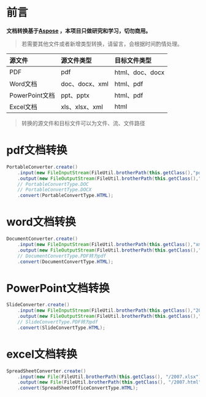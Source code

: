 # 前言

**文档转换基于[Aspose](https://www.aspose.com/) ，本项目只做研究和学习，切勿商用。**

> 若需要其他文件或者新增类型转换，请留言，会根据时间酌情处理。

|源文件|源文件类型|目标文件类型|
|:---|:---|:---|
|PDF|pdf|html、doc、docx|
|Word文档|doc、docx、xml|html、pdf|
|PowerPoint文档|ppt、pptx|html、pdf|
|Excel文档|xls、xlsx、xml|html|

> 转换的源文件和目标文件可以为文件、流、文件路径

# pdf文档转换

```java
PortableConverter.create()
    .input(new FileInputStream(FileUtil.brotherPath(this.getClass(),"pdf.pdf")))
    .output(new FileOutputStream(FileUtil.brotherPath(this.getClass(),"pdf.html")))
    // PortableConvertType.DOC
    // PortableConvertType.DOCX
    .convert(PortableConvertType.HTML);
```

# word文档转换

```java
DocumentConverter.create()
    .input(new FileInputStream(FileUtil.brotherPath(this.getClass(),"xml.doc")))
    .output(new FileOutputStream(FileUtil.brotherPath(this.getClass(),"xml.html")))
    // DocumentConvertType.PDF转为pdf
    .convert(DocumentConvertType.HTML);
```

# PowerPoint文档转换

```java
SlideConverter.create()
    .input(new FileInputStream(FileUtil.brotherPath(this.getClass(),"2003.ppt")))
    .output(new FileOutputStream(FileUtil.brotherPath(this.getClass(),"2003.html")))
    // SlideConvertType.PDF转为pdf
    .convert(SlideConvertType.HTML);
```

# excel文档转换

```java
SpreadSheetConverter.create()
    .input(new File(FileUtil.brotherPath(this.getClass(), "/2007.xlsx")))
    .output(new File(FileUtil.brotherPath(this.getClass(), "/2007.html")))
    .convert(SpreadSheetOfficeConvertType.HTML);
```
